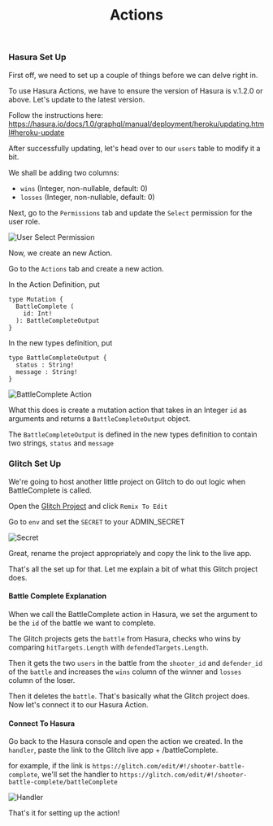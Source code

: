 ﻿---
title: "Actions"
metaTitle: "Set Up Actions | GraphQL Unity Hasura Tutorial"
metaDescription: "Set up the Battle Complete Action"
---

### Hasura Set Up

First off, we need to set up a couple of things before we can delve right in. 

To use Hasura Actions, we have to ensure the version of Hasura is v.1.2.0 or above. Let's update to the latest version.

Follow the instructions here: https://hasura.io/docs/1.0/graphql/manual/deployment/heroku/updating.html#heroku-update

After successfully updating, let's head over to our `users` table to modify it a bit.

We shall be adding two columns:

- `wins` (Integer, non-nullable, default: 0)
- `losses` (Integer, non-nullable, default: 0)

Next, go to the `Permissions` tab and update the `Select` permission for the user role.

![User Select Permission](https://graphql-engine-cdn.hasura.io/learn-hasura/assets/graphql-unity/leaderboard/permissions.jpg)

Now, we create an new Action.

Go to the `Actions` tab and create a new action.

In the Action Definition, put

```text
type Mutation {
  BattleComplete (
    id: Int!
  ): BattleCompleteOutput
}
```

In the new types definition, put

```text
type BattleCompleteOutput {
  status : String!
  message : String!
}
```

![BattleComplete Action](https://graphql-engine-cdn.hasura.io/learn-hasura/assets/graphql-unity/leaderboard/battle-complete-action.jpg)

What this does is create a mutation action that takes in an Integer `id` as arguments and returns a `BattleCompleteOutput` object.

The `BattleCompleteOutput` is defined in the new types definition to contain two strings, `status` and `message`

### Glitch Set Up

We're going to host another little project on Glitch to do out logic when BattleComplete is called.

Open the [Glitch Project](https://glitch.com/edit/#!/shooter-battle-complete) and click `Remix To Edit`

Go to `env` and set the `SECRET` to your ADMIN_SECRET

![Secret](https://graphql-engine-cdn.hasura.io/learn-hasura/assets/graphql-unity/leaderboard/admin-secret.jpg)

Great, rename the project appropriately and copy the link to the live app. 

That's all the set up for that. Let me explain a bit of what this Glitch project does.

#### Battle Complete Explanation

When we call the BattleComplete action in Hasura, we set the argument to be the `id` of the battle we want to complete. 

The Glitch projects gets the `battle` from Hasura, checks who wins by comparing `hitTargets.Length` with `defendedTargets.Length`.

Then it gets the two `users` in the battle from the `shooter_id` and `defender_id` of the `battle` and increases the `wins` column of the winner and `losses` column of the loser.

Then it deletes the `battle`. That's basically what the Glitch project does. Now let's connect it to our Hasura Action.

#### Connect To Hasura

Go back to the Hasura console and open the action we created. In the `handler`, paste the link to the Glitch live app + /battleComplete.

for example, if the link is `https://glitch.com/edit/#!/shooter-battle-complete`, we'll set the handler to `https://glitch.com/edit/#!/shooter-battle-complete/battleComplete`

![Handler](https://graphql-engine-cdn.hasura.io/learn-hasura/assets/graphql-unity/leaderboard/handler.jpg) 

That's it for setting up the action!